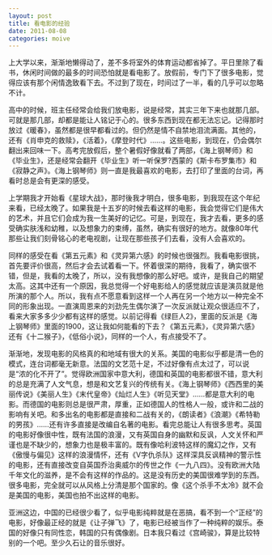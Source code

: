 ```yaml
---
layout: post
title: 看电影的经验
date: 2011-08-08
categories: moive
---
```

上大学以来，渐渐地懒得动了，差不多将室外的体育运动都省掉了。平日里除了看书，休闲时间做的最多的时间恐怕就是看电影了。放假前，专门下了很多电影，觉得应该有那个闲情逸致看下去。不过到了现在，时间过了一半，看的几乎可以忽略不计。
<!--more-->

高中的时候，班主任经常会给我们放电影，说是经常，其实三年下来也就那几部。可就是那几部，却都是能让人铭记于心的。很多东西到现在都无法忘记。记得那时放过《暖春》，虽然都是很早都看过的。但仍然是情不自禁地泪流满面。其他的，还有《肖申克的救赎》，《活着》，《摩登时代》……。这些电影，到现在，仍会偶尔翻出来回味一下。高考完放假后，整个暑假好像就看了两部，《海上钢琴师》和《毕业生》，还是经常会翻开《毕业生》听一听保罗?西蒙的《斯卡布罗集市》和《寂静之声》。《海上钢琴师》则一直是我最喜欢的电影，去打印了里面的台词，再看时总是会有更深的感受。
    
上学期我才开始看《星球大战》，那时後我才明白，很多电影，到我现在这个年纪来看，已经太晚了。如果我是十五岁的时候去看这样的电影，我会觉得它们是伟大的艺术，并且它们会成为我一生美好的记忆。可是，到现在，我才去看，更多的感受确实肤浅和幼稚，以及想象力的束缚，虽然，确实有很好的地方。就像80年代那些让我们刻骨铭心的老电视剧，让现在那些孩子们去看，没有人会喜欢的。
     
同样的感受在看《第五元素》和《灵异第六感》的时候也很强烈。我看电影很挑，首先要评价很高，然后才会去试着看一下。怀着很深的期待，我看了，确实很不错，但是，我看的太晚了，所以，没有我想像的那么好吧。或许，是我自己的期望太高。这其中还有一个原因，我总觉得一个好电影给人的感觉就应该是演员就是他所演的那个人。所以，我有点不愿意看到这样一个人再在另一个地方以一种完全不同的形象出现。一直演周恩来的刘劲先生偶尔演了一次反派就让观众很适应不了，看来大家多多少少都有这样的感觉。以前记得看《绿巨人2》，里面的反派是《海上钢琴师》里面的1900，这让我如何能看的下去？《第五元素》，《灵异第六感》还有《十二猴子》，《低俗小说》，同样的一个人，有点接受不了。
     
渐渐地，发现电影的风格真的和地域有很大的关系。美国的电影似乎都是清一色的模式，连台词都毫无新意。法国的文艺范十足，不过好像有点太过了，可以说是“浓的化不开了”。觉得欧洲国家中意大利，德国和英国的电影都很不错，意大利的总是充满了人文气息，想是和文艺复兴的传统有关。《海上钢琴师》《西西里的美丽传说》《美丽人生》《末代皇帝》《灿烂人生》《听见天堂》……都是意大利的电影。而德国的电影则总是很严肃，厚重，正如德国人的性格人一般，或许和二战的影响有关吧。和多出名的电影都是直接和二战有关的，《朗读者》《浪潮》《希特勒的男孩》……还有许多直接是改编自名著的电影。看完总能让人有很多思考。英国的电影好像很中性，既有法国的浪漫，又有英国自身的幽默和反讽，人文关怀和严谨也是不缺少的，想象力也是极丰富的。既有像哈利波特这样的魔幻之作，又有《傲慢与偏见》这样的浪漫情怀，还有《V字仇杀队》这样深具反讽精神的警示性的电影，还有直接改变自英国乔治奥威尔的传世之作《一九八四》。没有欧洲大陆千年文化的滋养，是不会有这样的作品的。这是没有历史的美国很难学到的东西。很多电影，完全就可以从风格上分清是那个国家的。像《这个杀手不太冷》就不会是美国的电影，美国也拍不出这样的电影。
    
亚洲这边，中国的已经很少看了，似乎电影纯粹就是在恶搞，看不到一个“正经”的电影，好像最正经的就是《让子弹飞》了，电影已经被当作了一种纯粹的娱乐。泰国的好像只有同性恋，韩国的只有偶像剧。日本我只看过《宫崎骏》，算是比较特别的一个吧。至少久石让的音乐很好。

